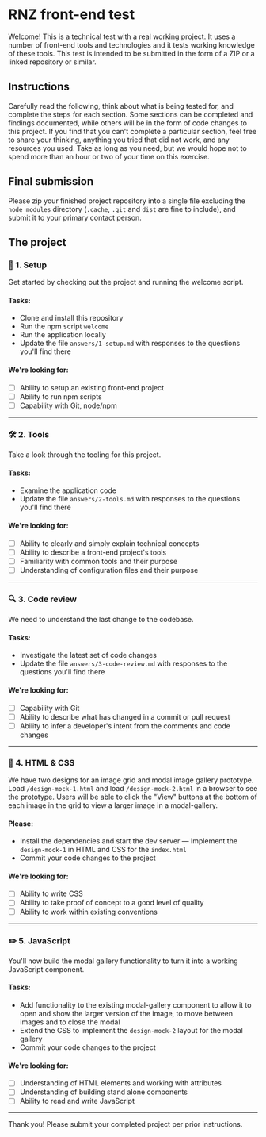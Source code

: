 # RNZ front-end test

Welcome! This is a technical test with a real working project. It uses a number of front-end tools and technologies and it tests working knowledge of these tools.
This test is intended to be submitted in the form of a ZIP or a linked repository or similar.

## Instructions

Carefully read the following, think about what is being tested for, and complete the steps for each section. Some sections can be completed and findings documented, while others will be in the form of code changes to this project. If you find that you can't complete a particular section, feel free to share your thinking, anything you tried that did not work, and any resources you used. Take as long as you need, but we would hope not to spend more than an hour or two of your time on this exercise.

## Final submission

Please zip your finished project repository into a single file excluding the `node_modules` directory (`.cache`, `.git` and `dist` are fine to include), and submit it to your primary contact person.

## The project

### 🚧 1. Setup

Get started by checking out the project and running the welcome script.

#### Tasks:

- Clone and install this repository
- Run the npm script `welcome`
- Run the application locally
- Update the file `answers/1-setup.md` with responses to the questions you'll find there

#### We're looking for:

- [ ] Ability to setup an existing front-end project
- [ ] Ability to run npm scripts
- [ ] Capability with Git, node/npm

---

### 🛠 2. Tools

Take a look through the tooling for this project.

#### Tasks:

- Examine the application code
- Update the file `answers/2-tools.md` with responses to the questions you'll find there

#### We're looking for:

- [ ] Ability to clearly and simply explain technical concepts
- [ ] Ability to describe a front-end project's tools
- [ ] Familiarity with common tools and their purpose
- [ ] Understanding of configuration files and their purpose

---

### 🔍 3. Code review

We need to understand the last change to the codebase.

#### Tasks:

- Investigate the latest set of code changes
- Update the file `answers/3-code-review.md` with responses to the questions you'll find there

#### We're looking for:

- [ ] Capability with Git
- [ ] Ability to describe what has changed in a commit or pull request
- [ ] Ability to infer a developer's intent from the comments and code changes

---

### 💅 4. HTML & CSS

We have two designs for an image grid and modal image gallery prototype. Load `/design-mock-1.html` and load `/design-mock-2.html` in a browser to see the prototype. Users will be able to click the "View" buttons at the bottom of each image in the grid to view a larger image in a modal-gallery.

#### Please:

- Install the dependencies and start the dev server
— Implement the `design-mock-1` in HTML and CSS for the `index.html`
- Commit your code changes to the project

#### We're looking for:

- [ ] Ability to write CSS
- [ ] Ability to take proof of concept to a good level of quality
- [ ] Ability to work within existing conventions

---

### ✏️ 5. JavaScript

You'll now build the modal gallery functionality to turn it into a working JavaScript component.

#### Tasks:

- Add functionality to the existing modal-gallery component to allow it to open and show the larger version of the image, to move between images and to close the modal
- Extend the CSS to implement the `design-mock-2` layout for the modal gallery
- Commit your code changes to the project

#### We're looking for:

- [ ] Understanding of HTML elements and working with attributes
- [ ] Understanding of building stand alone components
- [ ] Ability to read and write JavaScript

---

Thank you! Please submit your completed project per prior instructions.
